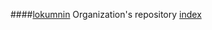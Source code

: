 ####[lokumnin](https://github.com/lokumnin/lokumnin/)
Organization's repository
[index](https://lokumnin.github.io/lokumnin/)
